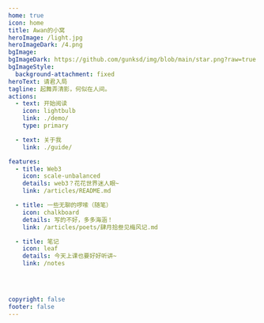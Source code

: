 ```yaml
---
home: true
icon: home
title: Awan的小窝
heroImage: /light.jpg
heroImageDark: /4.png
bgImage: 
bgImageDark: https://github.com/gunksd/img/blob/main/star.png?raw=true
bgImageStyle:
  background-attachment: fixed
heroText: 请君入局
tagline: 起舞弄清影，何似在人间。
actions:
  - text: 开始阅读
    icon: lightbulb
    link: ./demo/
    type: primary

  - text: 关于我
    link: ./guide/

features:
  - title: Web3
    icon: scale-unbalanced
    details: web3？花花世界迷人眼~
    link: /articles/README.md

  - title: 一些无聊的啰嗦（随笔）
    icon: chalkboard
    details: 写的不好，多多海涵！
    link: /articles/poets/肆月拾叁见梅风记.md

  - title: 笔记
    icon: leaf
    details: 今天上课也要好好听讲~
    link: /notes

 
 

copyright: false
footer: false
---
```

